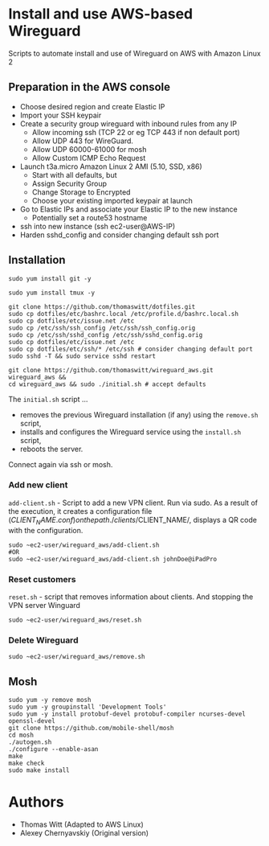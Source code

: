# Install and use AWS-based Wireguard

Scripts to automate install and use of Wireguard on AWS with Amazon Linux 2

## Preparation in the AWS console
- Choose desired region and create Elastic IP
- Import your SSH keypair
- Create a security group wireguard with inbound rules from any IP
  - Allow incoming ssh (TCP 22 or eg TCP 443 if non default port)
  - Allow UDP 443 for WireGuard.
  - Allow UDP 60000-61000 for mosh
  - Allow Custom ICMP Echo Request
- Launch t3a.micro Amazon Linux 2 AMI (5.10, SSD, x86)
  - Start with all defaults, but
  - Assign Security Group
  - Change Storage to Encrypted
  - Choose your existing imported keypair at launch
- Go to Elastic IPs and associate your Elastic IP to the new instance
  - Potentially set a route53 hostname
- ssh into new instance (ssh ec2-user@AWS-IP)
- Harden sshd_config and consider changing default ssh port

## Installation
```
sudo yum install git -y

sudo yum install tmux -y

git clone https://github.com/thomaswitt/dotfiles.git
sudo cp dotfiles/etc/bashrc.local /etc/profile.d/bashrc.local.sh
sudo cp dotfiles/etc/issue.net /etc
sudo cp /etc/ssh/ssh_config /etc/ssh/ssh_config.orig
sudo cp /etc/ssh/sshd_config /etc/ssh/sshd_config.orig
sudo cp dotfiles/etc/issue.net /etc
sudo cp dotfiles/etc/ssh/* /etc/ssh # consider changing default port
sudo sshd -T && sudo service sshd restart

git clone https://github.com/thomaswitt/wireguard_aws.git wireguard_aws &&
cd wireguard_aws && sudo ./initial.sh # accept defaults
```

The `initial.sh` script ...
- removes the previous Wireguard installation (if any) using the `remove.sh` script,
- installs and configures the Wireguard service using the `install.sh` script,
- reboots the server.

Connect again via ssh or mosh.

### Add new client
`add-client.sh` - Script to add a new VPN client. Run via sudo. As a result of the execution, it creates a configuration file ($CLIENT_NAME.conf) on the path ./clients/$CLIENT_NAME/, displays a QR code with the configuration.

```
sudo ~ec2-user/wireguard_aws/add-client.sh
#OR
sudo ~ec2-user/wireguard_aws/add-client.sh johnDoe@iPadPro
```

### Reset customers
`reset.sh` - script that removes information about clients. And stopping the VPN server Winguard
```
sudo ~ec2-user/wireguard_aws/reset.sh
```

### Delete Wireguard
```
sudo ~ec2-user/wireguard_aws/remove.sh
```

## Mosh
```
sudo yum -y remove mosh
sudo yum -y groupinstall 'Development Tools'
sudo yum -y install protobuf-devel protobuf-compiler ncurses-devel openssl-devel
git clone https://github.com/mobile-shell/mosh
cd mosh
./autogen.sh
./configure --enable-asan
make
make check
sudo make install
```

# Authors
- Thomas Witt (Adapted to AWS Linux)
- Alexey Chernyavskiy (Original version)
